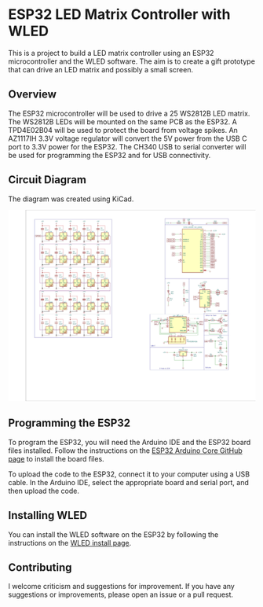 # ESP32 LED Matrix Controller with WLED

This is a project to build a LED matrix controller using an ESP32 microcontroller and the WLED software. The aim is to create a gift prototype that can drive an LED matrix and possibly a small screen.

## Overview

The ESP32 microcontroller will be used to drive a 25 WS2812B LED matrix. The WS2812B LEDs will be mounted on the same PCB as the ESP32. A TPD4E02B04 will be used to protect the board from voltage spikes. An AZ1117IH 3.3V voltage regulator will convert the 5V power from the USB C port to 3.3V power for the ESP32. The CH340 USB to serial converter will be used for programming the ESP32 and for USB connectivity.

## Circuit Diagram

The diagram was created using KiCad.

![Circuit Diagram](https://raw.githubusercontent.com/Coniass/ESP32-WS2812B-Matrix/main/Schematic.jpg)

## Programming the ESP32

To program the ESP32, you will need the Arduino IDE and the ESP32 board files installed. Follow the instructions on the [ESP32 Arduino Core GitHub page](https://github.com/espressif/arduino-esp32) to install the board files.

To upload the code to the ESP32, connect it to your computer using a USB cable. In the Arduino IDE, select the appropriate board and serial port, and then upload the code.

## Installing WLED

You can install the WLED software on the ESP32 by following the instructions on the [WLED install page](https://install.wled.me/).

## Contributing

I welcome criticism and suggestions for improvement. If you have any suggestions or improvements, please open an issue or a pull request.
